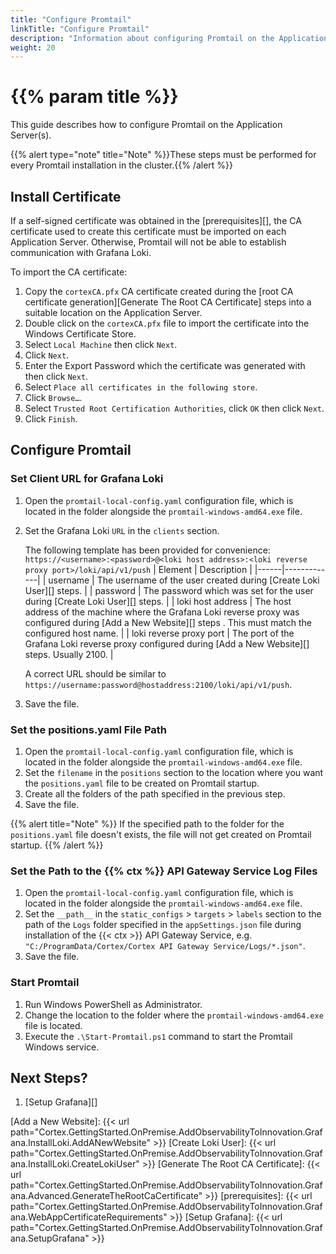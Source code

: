 ```yaml
---
title: "Configure Promtail"
linkTitle: "Configure Promtail"
description: "Information about configuring Promtail on the Application Server(s)."
weight: 20
---
```


# {{% param title %}}

This guide describes how to configure Promtail on the Application Server(s).

{{% alert type="note" title="Note" %}}These steps must be performed for every Promtail installation in the cluster.{{% /alert %}}

## Install Certificate

If a self-signed certificate was obtained in the [prerequisites][], the CA certificate used to create this certificate must be imported on each Application Server. Otherwise, Promtail will not be able to establish communication with Grafana Loki.

To import the CA certificate:

1. Copy the `cortexCA.pfx` CA certificate created during the [root CA certificate generation][Generate The Root CA Certificate] steps into a suitable location on the Application Server.
1. Double click on the `cortexCA.pfx` file to import the certificate into the Windows Certificate Store.
1. Select `Local Machine` then click `Next`.
1. Click `Next`.
1. Enter the Export Password which the certificate was generated with then click `Next`.
1. Select `Place all certificates in the following store`.
1. Click `Browse…`.
1. Select `Trusted Root Certification Authorities`, click `OK` then click `Next`.
1. Click `Finish`.

## Configure Promtail

### Set Client URL for Grafana Loki

1. Open the `promtail-local-config.yaml` configuration file, which is located in the folder alongside the `promtail-windows-amd64.exe` file.
1. Set the Grafana Loki `URL` in the `clients` section.

   The following template has been provided for convenience:
   `https://<username>:<password>@<loki host address>:<loki reverse proxy port>/loki/api/v1/push`
| Element | Description |
|------|-------------|
| username | The username of the user created during [Create Loki User][] steps. |
| password | The password which was set for the user  during [Create Loki User][] steps. |
| loki host address | The host address of the machine where the Grafana Loki reverse proxy was configured during [Add a New Website][] steps . This must match the configured host name. |
| loki reverse proxy port | The port of the Grafana Loki reverse proxy configured during [Add a New Website][] steps. Usually 2100. |

   A correct URL should be similar to `https://username:password@hostaddress:2100/loki/api/v1/push`.
1. Save the file.

### Set the positions.yaml File Path

1. Open the `promtail-local-config.yaml` configuration file, which is located in the folder alongside the `promtail-windows-amd64.exe` file.
1. Set the `filename` in the `positions` section to the location where you want the `positions.yaml` file to be created on Promtail startup.
1. Create all the folders of the path specified in the previous step.
1. Save the file.

{{% alert title="Note" %}}
If the specified path to the folder for the `positions.yaml` file doesn't exists, the file will not get created on Promtail startup.
{{% /alert %}}

### Set the Path to the {{% ctx %}} API Gateway Service Log Files

1. Open the `promtail-local-config.yaml` configuration file, which is located in the folder alongside the `promtail-windows-amd64.exe` file.
1. Set the `__path__` in the `static_configs` > `targets` > `labels` section to the path of the `Logs` folder specified in the `appSettings.json` file during installation of the {{< ctx >}} API Gateway Service, e.g. `"C:/ProgramData/Cortex/Cortex API Gateway Service/Logs/*.json"`.
1. Save the file.

### Start Promtail

1. Run Windows PowerShell as Administrator.
1. Change the location to the folder where the `promtail-windows-amd64.exe` file is located.
1. Execute the `.\Start-Promtail.ps1` command to start the Promtail Windows service.

## Next Steps?

1. [Setup Grafana][]

[Add a New Website]: {{< url path="Cortex.GettingStarted.OnPremise.AddObservabilityToInnovation.Grafana.InstallLoki.AddANewWebsite" >}}
[Create Loki User]: {{< url path="Cortex.GettingStarted.OnPremise.AddObservabilityToInnovation.Grafana.InstallLoki.CreateLokiUser" >}}
[Generate The Root CA Certificate]: {{< url path="Cortex.GettingStarted.OnPremise.AddObservabilityToInnovation.Grafana.Advanced.GenerateTheRootCaCertificate" >}}
[prerequisites]: {{< url path="Cortex.GettingStarted.OnPremise.AddObservabilityToInnovation.Grafana.WebAppCertificateRequirements" >}}
[Setup Grafana]: {{< url path="Cortex.GettingStarted.OnPremise.AddObservabilityToInnovation.Grafana.SetupGrafana" >}}
